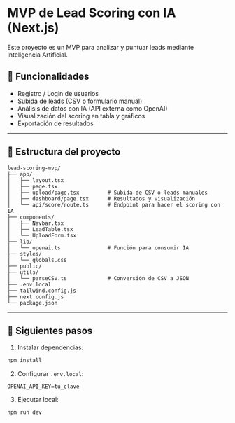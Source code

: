 # MVP de Lead Scoring con IA (Next.js)

Este proyecto es un MVP para analizar y puntuar leads mediante Inteligencia Artificial.

## 🧠 Funcionalidades

- Registro / Login de usuarios
- Subida de leads (CSV o formulario manual)
- Análisis de datos con IA (API externa como OpenAI)
- Visualización del scoring en tabla y gráficos
- Exportación de resultados

---

## 📁 Estructura del proyecto

```
lead-scoring-mvp/
├── app/
│   ├── layout.tsx
│   ├── page.tsx
│   ├── upload/page.tsx         # Subida de CSV o leads manuales
│   ├── dashboard/page.tsx      # Resultados y visualización
│   └── api/score/route.ts      # Endpoint para hacer el scoring con IA
├── components/
│   ├── Navbar.tsx
│   ├── LeadTable.tsx
│   └── UploadForm.tsx
├── lib/
│   └── openai.ts               # Función para consumir IA
├── styles/
│   └── globals.css
├── public/
├── utils/
│   └── parseCSV.ts             # Conversión de CSV a JSON
├── .env.local
├── tailwind.config.js
├── next.config.js
└── package.json
```

---

## 🚀 Siguientes pasos

1. Instalar dependencias:
```bash
npm install
```

2. Configurar `.env.local`:
```
OPENAI_API_KEY=tu_clave
```

3. Ejecutar local:
```bash
npm run dev
```
